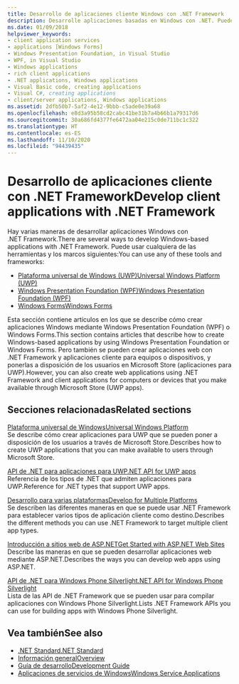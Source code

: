 ```yaml
---
title: Desarrollo de aplicaciones cliente Windows con .NET Framework
description: Desarrolle aplicaciones basadas en Windows con .NET. Puede usar Plataforma universal de Windows (UWP), Windows Presentation Foundation (WPF) o Windows Forms.
ms.date: 01/09/2018
helpviewer_keywords:
- client application services
- applications [Windows Forms]
- Windows Presentation Foundation, in Visual Studio
- WPF, in Visual Studio
- Windows applications
- rich client applications
- .NET applications, Windows applications
- Visual Basic code, creating applications
- Visual C#, creating applications
- client/server applications, Windows applications
ms.assetid: 2dfb50b7-5af2-4e12-9bbb-c5ade0e39a68
ms.openlocfilehash: e8d3a95b58cd2cabc41be31b7a4b66b1a79317d6
ms.sourcegitcommit: 30a686fd4377fe6472aa04e215c0de711bc1c322
ms.translationtype: HT
ms.contentlocale: es-ES
ms.lasthandoff: 11/10/2020
ms.locfileid: "94439435"
---
```

# <a name="develop-client-applications-with-net-framework"></a><span data-ttu-id="9c213-104">Desarrollo de aplicaciones cliente con .NET Framework</span><span class="sxs-lookup"><span data-stu-id="9c213-104">Develop client applications with .NET Framework</span></span>

<span data-ttu-id="9c213-105">Hay varias maneras de desarrollar aplicaciones Windows con .NET Framework.</span><span class="sxs-lookup"><span data-stu-id="9c213-105">There are several ways to develop Windows-based applications with .NET Framework.</span></span> <span data-ttu-id="9c213-106">Puede usar cualquiera de las herramientas y los marcos siguientes:</span><span class="sxs-lookup"><span data-stu-id="9c213-106">You can use any of these tools and frameworks:</span></span>

- [<span data-ttu-id="9c213-107">Plataforma universal de Windows (UWP)</span><span class="sxs-lookup"><span data-stu-id="9c213-107">Universal Windows Platform (UWP)</span></span>](/windows/uwp/)
- [<span data-ttu-id="9c213-108">Windows Presentation Foundation (WPF)</span><span class="sxs-lookup"><span data-stu-id="9c213-108">Windows Presentation Foundation (WPF)</span></span>](/dotnet/desktop/wpf/)
- [<span data-ttu-id="9c213-109">Windows Forms</span><span class="sxs-lookup"><span data-stu-id="9c213-109">Windows Forms</span></span>](/dotnet/desktop/winforms/)

<span data-ttu-id="9c213-110">Esta sección contiene artículos en los que se describe cómo crear aplicaciones Windows mediante Windows Presentation Foundation (WPF) o Windows Forms.</span><span class="sxs-lookup"><span data-stu-id="9c213-110">This section contains articles that describe how to create Windows-based applications by using Windows Presentation Foundation or Windows Forms.</span></span> <span data-ttu-id="9c213-111">Pero también se pueden crear aplicaciones web con .NET Framework y aplicaciones cliente para equipos o dispositivos, y ponerlas a disposición de los usuarios en Microsoft Store (aplicaciones para UWP).</span><span class="sxs-lookup"><span data-stu-id="9c213-111">However, you can also create web applications using .NET Framework and client applications for computers or devices that you make available through Microsoft Store (UWP apps).</span></span>

## <a name="related-sections"></a><span data-ttu-id="9c213-112">Secciones relacionadas</span><span class="sxs-lookup"><span data-stu-id="9c213-112">Related sections</span></span>

<span data-ttu-id="9c213-113">[Plataforma universal de Windows](/windows/uwp/)</span><span class="sxs-lookup"><span data-stu-id="9c213-113">[Universal Windows Platform](/windows/uwp/)</span></span>\
<span data-ttu-id="9c213-114">Se describe cómo crear aplicaciones para UWP que se pueden poner a disposición de los usuarios a través de Microsoft Store.</span><span class="sxs-lookup"><span data-stu-id="9c213-114">Describes how to create UWP applications that you can make available to users through Microsoft Store.</span></span>

<span data-ttu-id="9c213-115">[API de .NET para aplicaciones para UWP](../../api/index.md?view=dotnet-uwp-10.0)</span><span class="sxs-lookup"><span data-stu-id="9c213-115">[.NET API for UWP apps](../../api/index.md?view=dotnet-uwp-10.0)</span></span>\
<span data-ttu-id="9c213-116">Referencia de los tipos de .NET que admiten aplicaciones para UWP.</span><span class="sxs-lookup"><span data-stu-id="9c213-116">Reference for .NET types that support UWP apps.</span></span>
  
<span data-ttu-id="9c213-117">[Desarrollo para varias plataformas](./cross-platform/index.md)</span><span class="sxs-lookup"><span data-stu-id="9c213-117">[Develop for Multiple Platforms](./cross-platform/index.md)</span></span>\
<span data-ttu-id="9c213-118">Se describen las diferentes maneras en que se puede usar .NET Framework para establecer varios tipos de aplicación cliente como destino.</span><span class="sxs-lookup"><span data-stu-id="9c213-118">Describes the different methods you can use .NET Framework to target multiple client app types.</span></span>

<span data-ttu-id="9c213-119">[Introducción a sitios web de ASP.NET](https://dotnet.microsoft.com/apps/aspnet/web-apps)</span><span class="sxs-lookup"><span data-stu-id="9c213-119">[Get Started with ASP.NET Web Sites](https://dotnet.microsoft.com/apps/aspnet/web-apps)</span></span>\
<span data-ttu-id="9c213-120">Describe las maneras en que se pueden desarrollar aplicaciones web mediante ASP.NET.</span><span class="sxs-lookup"><span data-stu-id="9c213-120">Describes the ways you can develop web apps using ASP.NET.</span></span>

<span data-ttu-id="9c213-121">[API de .NET para Windows Phone Silverlight](/previous-versions/windows/apps/jj207211\(v=vs.105\))</span><span class="sxs-lookup"><span data-stu-id="9c213-121">[.NET API for Windows Phone Silverlight](/previous-versions/windows/apps/jj207211\(v=vs.105\))</span></span>\
<span data-ttu-id="9c213-122">Lista de las API de .NET Framework que se pueden usar para compilar aplicaciones con Windows Phone Silverlight.</span><span class="sxs-lookup"><span data-stu-id="9c213-122">Lists .NET Framework APIs you can use for building apps with Windows Phone Silverlight.</span></span>

## <a name="see-also"></a><span data-ttu-id="9c213-123">Vea también</span><span class="sxs-lookup"><span data-stu-id="9c213-123">See also</span></span>

- [<span data-ttu-id="9c213-124">.NET Standard</span><span class="sxs-lookup"><span data-stu-id="9c213-124">.NET Standard</span></span>](../standard/net-standard.md)
- [<span data-ttu-id="9c213-125">Información general</span><span class="sxs-lookup"><span data-stu-id="9c213-125">Overview</span></span>](./get-started/overview.md)
- [<span data-ttu-id="9c213-126">Guía de desarrollo</span><span class="sxs-lookup"><span data-stu-id="9c213-126">Development Guide</span></span>](./development-guide.md)
- [<span data-ttu-id="9c213-127">Aplicaciones de servicios de Windows</span><span class="sxs-lookup"><span data-stu-id="9c213-127">Windows Service Applications</span></span>](./windows-services/index.md)
